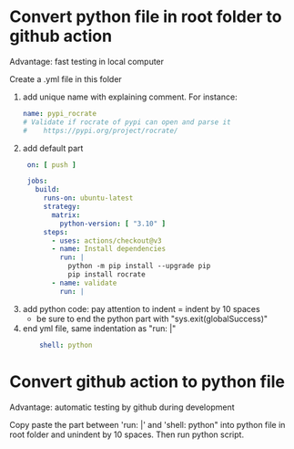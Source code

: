 # Convert python file in root folder to github action
Advantage: fast testing in local computer

Create a .yml file in this folder
1. add unique name with explaining comment. For instance:
   ``` yml
   name: pypi_rocrate
   # Validate if rocrate of pypi can open and parse it
   #    https://pypi.org/project/rocrate/
   ```
2. add default part
   ``` yml
    on: [ push ]

    jobs:
      build:
        runs-on: ubuntu-latest
        strategy:
          matrix:
            python-version: [ "3.10" ]
        steps:
          - uses: actions/checkout@v3
          - name: Install dependencies
            run: |
              python -m pip install --upgrade pip
              pip install rocrate
          - name: validate
            run: |
   ```
3. add python code: pay attention to indent = indent by 10 spaces
   - be sure to end the python part with "sys.exit(globalSuccess)"
4. end yml file, same indentation as "run: |"
    ``` yml
        shell: python
    ```

# Convert github action to python file
Advantage: automatic testing by github during development

Copy paste the part between 'run: |' and 'shell: python" into python file in root folder and unindent by 10 spaces. Then run python script.
